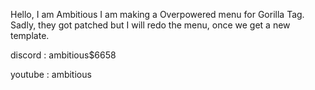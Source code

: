 Hello, I am Ambitious I am making a Overpowered menu for Gorilla Tag. Sadly, they got patched but I will redo the menu, once we get a new template.

discord : ambitious$6658

youtube : ambitious
